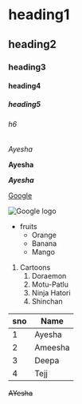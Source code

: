 # heading1
## heading2
### heading3
#### heading4
##### heading5
###### h6

*Ayesha*

**Ayesha**

***Ayesha***

[Google](https://www.google.com)

![Google logo](https://media.wired.com/photos/5926ffe47034dc5f91bed4e8/master/pass/google-logo.jpg)

* fruits
  * Orange
  * Banana
  * Mango

1. Cartoons
   1. Doraemon
   2. Motu-Patlu
   3. Ninja Hatori
   4. Shinchan
 
 sno|Name
 ---|---
 1|Ayesha
 2|Ameesha
 3|Deepa
 4|Tejj
 
 ~~AYesha~~
